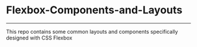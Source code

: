 # Flexbox-Components-and-Layouts

----------------------------------------------------------------------------------------
This repo contains some common layouts and components specifically designed with CSS Flexbox

